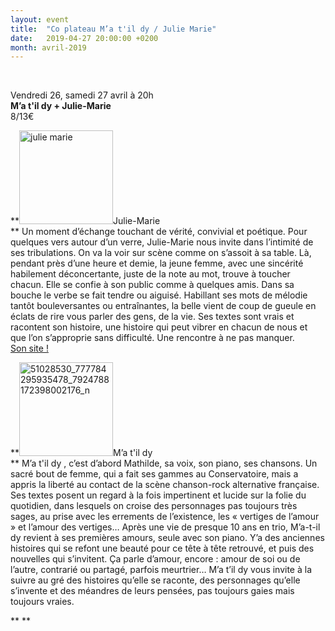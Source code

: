 ```yaml
---
layout: event
title:  "Co plateau M’a t'il dy / Julie Marie"
date:   2019-04-27 20:00:00 +0200
month: avril-2019
---
```

&nbsp;

Vendredi 26, samedi 27 avril à 20h  
**M’a t'il dy + Julie-Marie**  
8/13€

**<img class=" size-thumbnail wp-image-6057 alignleft" src="http://localhost/wpagendarts/wp-content/uploads/2019/02/julie-marie.jpg?w=150" alt="julie marie" width="150" height="150" srcset="http://localhost/wpagendarts/wp-content/uploads/2019/02/julie-marie.jpg 600w, http://localhost/wpagendarts/wp-content/uploads/2019/02/julie-marie-300x300.jpg 300w, http://localhost/wpagendarts/wp-content/uploads/2019/02/julie-marie-150x150.jpg 150w" sizes="(max-width: 150px) 100vw, 150px" />Julie-Marie  
** Un moment d’échange touchant de vérité, convivial et poétique. Pour quelques vers autour d’un verre, Julie-Marie nous invite dans l’intimité de ses tribulations. On va la voir sur scène comme on s’assoit à sa table. Là, pendant près d’une heure et demie, la jeune femme, avec une sincérité habilement déconcertante, juste de la note au mot, trouve à toucher chacun. Elle se confie à son public comme à quelques amis. Dans sa bouche le verbe se fait tendre ou aiguisé. Habillant ses mots de mélodie tantôt bouleversantes ou entraînantes, la belle vient de coup de gueule en éclats de rire vous parler des gens, de la vie. Ses textes sont vrais et racontent son histoire, une histoire qui peut vibrer en chacun de nous et que l’on s’approprie sans difficulté. Une rencontre à ne pas manquer.  
[Son site !](https://www.julie-marie.net/)

**<img class=" size-thumbnail wp-image-6153 alignleft" src="http://localhost/wpagendarts/wp-content/uploads/2019/03/51028530_777784295935478_7924788172398002176_n.jpg?w=150" alt="51028530_777784295935478_7924788172398002176_n" width="150" height="150" srcset="http://localhost/wpagendarts/wp-content/uploads/2019/03/51028530_777784295935478_7924788172398002176_n.jpg 964w, http://localhost/wpagendarts/wp-content/uploads/2019/03/51028530_777784295935478_7924788172398002176_n-300x300.jpg 300w, http://localhost/wpagendarts/wp-content/uploads/2019/03/51028530_777784295935478_7924788172398002176_n-150x150.jpg 150w, http://localhost/wpagendarts/wp-content/uploads/2019/03/51028530_777784295935478_7924788172398002176_n-768x768.jpg 768w" sizes="(max-width: 150px) 100vw, 150px" />M’a t'il dy  
** M’a t'il dy , c’est d’abord Mathilde, sa voix, son piano, ses chansons. Un sacré bout de femme, qui a fait ses gammes au Conservatoire, mais a appris la liberté au contact de la scène chanson-rock alternative française. Ses textes posent un regard à la fois impertinent et lucide sur la folie du quotidien, dans lesquels on croise des personnages pas toujours très sages, au prise avec les errements de l’existence, les « vertiges de l’amour » et l’amour des vertiges… Après une vie de presque 10 ans en trio, M’a-t-il dy revient à ses premières amours, seule avec son piano. Y’a des anciennes histoires qui se refont une beauté pour ce tête à tête retrouvé, et puis des nouvelles qui s’invitent. Ça parle d’amour, encore : amour de soi ou de l’autre, contrarié ou partagé, parfois meurtrier… M’a t’il dy vous invite à la suivre au gré des histoires qu’elle se raconte, des personnages qu’elle s’invente et des méandres de leurs pensées, pas toujours gaies mais toujours vraies.

** **